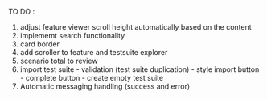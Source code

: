 TO DO :
  1) adjust feature viewer scroll height automatically based on the content
  2) implememt search functionality
  3) card border
  4) add scroller to feature and testsuite explorer
  5) scenario total to review
  6) import test suite 
    - validation (test suite duplication)
    - style import button
    - complete button
    - create empty test suite
  7) Automatic messaging handling (success and error)
